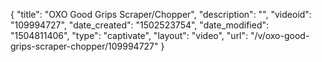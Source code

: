 {
    "title": "OXO Good Grips Scraper\/Chopper",
    "description": "",
    "videoid": "109994727",
    "date_created": "1502523754",
    "date_modified": "1504811406",
    "type": "captivate",
    "layout": "video",
    "url": "\/v\/oxo-good-grips-scraper-chopper\/109994727"
}